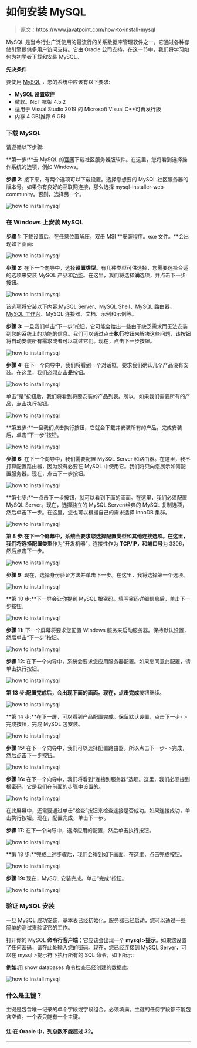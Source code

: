 # 如何安装 MySQL

> 原文：<https://www.javatpoint.com/how-to-install-mysql>

MySQL 是当今行业广泛使用的最流行的关系数据库管理软件之一。它通过各种存储引擎提供多用户访问支持。它由 Oracle 公司支持。在这一节中，我们将学习如何为初学者下载和安装 MySQL。

**先决条件**

要使用 [MySQL](https://www.javatpoint.com/mysql-tutorial) ，您的系统中应该有以下要求:

*   **MySQL 设置软件**
*   微软。NET 框架 4.5.2
*   适用于 Visual Studio 2019 的 Microsoft Visual C++可再发行版
*   内存 4 GB(推荐 6 GB)

### 下载 MySQL

请遵循以下步骤:

**第一步:**去 MySQL 的[官网](https://dev.mysql.com/downloads/installer/)下载社区服务器版软件。在这里，您将看到选择操作系统的选项，例如 Windows。

**步骤 2:** 接下来，有两个选项可以下载设置。选择您想要的 MySQL 社区服务器的版本号。如果你有良好的互联网连接，那么选择 mysql-installer-web-community。否则，选择另一个。

![how to install mysql](img/6668c4b011cc9557ef4ce46885ea0a4f.png)

### 在 Windows 上安装 MySQL

**步骤 1:** 下载设置后，在任意位置解压，双击 MSI **安装程序。exe 文件。**会出现如下画面:

![how to install mysql](img/adfc9ee02263a35583090b8802621a4f.png)

**步骤 2:** 在下一个向导中，选择**设置类型**。有几种类型可供选择，您需要选择合适的选项来安装 MySQL 产品和[功能](https://www.javatpoint.com/mysql-features)。在这里，我们将选择**满**选项，并点击下一步按钮。

![how to install mysql](img/df0c1310ea0efcfe5b7b1a977c1a330f.png)

该选项将安装以下内容:MySQL Server、MySQL Shell、MySQL 路由器、 [MySQL 工作台](https://www.javatpoint.com/mysql-workbench)、MySQL 连接器、文档、示例和示例等。

**步骤 3:** 一旦我们单击“下一步”按钮，它可能会给出一些由于缺乏需求而无法安装到您的系统上的功能的信息。我们可以通过点击**执行**按钮来解决这些问题，该按钮将自动安装所有需求或者可以跳过它们。现在，点击下一步按钮。

![how to install mysql](img/807eca969739c5b0b9e457f56248d496.png)

**步骤 4:** 在下一个向导中，我们将看到一个对话框，要求我们确认几个产品没有安装。在这里，我们必须点击**是**按钮。

![how to install mysql](img/20b3ed727ddc97ceae5266ec1153ff26.png)

单击“是”按钮后，我们将看到将要安装的产品列表。所以，如果我们需要所有的产品，点击执行按钮。

![how to install mysql](img/bed57f39803d3806b5cfcf7055b560d5.png)

**第五步:**一旦我们点击执行按钮，它就会下载并安装所有的产品。完成安装后，单击“下一步”按钮。

![how to install mysql](img/48f9f74362539568835f9efc8a94a56c.png)

**步骤 6:** 在下一个向导中，我们需要配置 MySQL Server 和路由器。在这里，我不打算配置路由器，因为没有必要在 MySQL 中使用它。我们将只向您展示如何配置服务器。现在，点击下一步按钮。

![how to install mysql](img/8354cc0fb732dea51a1d91be8b8a7882.png)

**第七步:**一点击下一步按钮，就可以看到下面的画面。在这里，我们必须配置 MySQL Server。现在，选择独立的 MySQL Server/经典的 MySQL 复制选项，然后单击下一步。在这里，您也可以根据自己的需求选择 InnoDB 集群。

![how to install mysql](img/1f647325bdd73501a865101100c24c42.png)

**第 8 步:**在下一个屏幕中，系统会要求您选择配置类型和其他连接选项。在这里，我们将选择**配置类型**作为“开发机器”，连接性作为 **TCP/IP，**和**端口号**为 3306，然后点击下一步。

![how to install mysql](img/fbb710473f82d20adb295382d6083b6c.png)

**步骤 9:** 现在，选择身份验证方法并单击下一步。在这里，我将选择第一个选项。

![how to install mysql](img/09d9a3078d3427f4192ac2a67777c581.png)

**第 10 步:**下一屏会让你提到 MySQL 根密码。填写密码详细信息后，单击下一步按钮。

![how to install mysql](img/7615d3fafba9905be0d0dbab3568dc2a.png)

**步骤 11:** 下一个屏幕将要求您配置 Windows 服务来启动服务器。保持默认设置，然后单击“下一步”按钮。

![how to install mysql](img/b967f131f754858c1e75f549fc07eaf5.png)

**步骤 12:** 在下一个向导中，系统会要求您应用服务器配置。如果您同意此配置，请单击执行按钮。

![how to install mysql](img/657609ed67fa0c13e82087ddab99bedb.png)

**第 13 步:**配置完成后，会出现下面的画面。现在，点击**完成**按钮继续。

![how to install mysql](img/30680b4de0bb74e33e356c11a324728d.png)

**第 14 步:**在下一屏，可以看到产品配置完成。保留默认设置，点击下一步- >完成按钮，完成 MySQL 包安装。

![how to install mysql](img/aa3019f4571ffc5febd5899feceff3e3.png)

**步骤 15:** 在下一个向导中，我们可以选择配置路由器。所以点击下一步- >完成，然后点击下一步按钮。

![how to install mysql](img/9e3565f7e8c35d60fbdb58a0c49406a8.png)

**步骤 16:** 在下一个向导中，我们将看到“连接到服务器”选项。这里，我们必须提到根密码，它是我们在前面的步骤中设置的。

![how to install mysql](img/ba2f1663e264dddc5835a76d31a9551b.png)

在此屏幕中，还需要通过单击“检查”按钮来检查连接是否成功。如果连接成功，单击执行按钮。现在，配置完成，单击下一步。

**步骤 17:** 在下一个向导中，选择应用的配置，然后单击执行按钮。

![how to install mysql](img/54898c697cfa4867bd782b7649b75f90.png)

**第 18 步:**完成上述步骤后，我们会得到如下画面。在这里，点击完成按钮。

![how to install mysql](img/1c25e878881e7afc1f4eff39cee958ce.png)

**步骤 19:** 现在，MySQL 安装完成。单击“完成”按钮。

![how to install mysql](img/86cbc6d0f0fd2577c2927e4864574955.png)

### 验证 MySQL 安装

一旦 MySQL 成功安装，基本表已经初始化，服务器已经启动，您可以通过一些简单的测试来验证它的工作。

打开你的 MySQL **命令行客户端**；它应该会出现一个 **mysql >提示**。如果您设置了任何密码，请在此处输入您的密码。现在，您已经连接到 MySQL Server，可以在 mysql >提示符下执行所有的 SQL 命令，如下所示:

**例如**:用 show databases 命令检查已经创建的数据库:

![how to install mysql](img/514df4dbb9ad1ff36ac50744986a2080.png)

### 什么是主键？

主键是包含唯一记录的单个字段或字段组合。必须填满。主键的任何字段都不能包含空值。一个表只能有一个主键。

#### 注:在 Oracle 中，列总数不能超过 32。

* * *